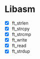 # Libasm

* [X] ft_strlen
* [X] ft_strcpy
* [X] ft_strcmp
* [X] ft_write
* [X] ft_read
* [X] ft_strdup
